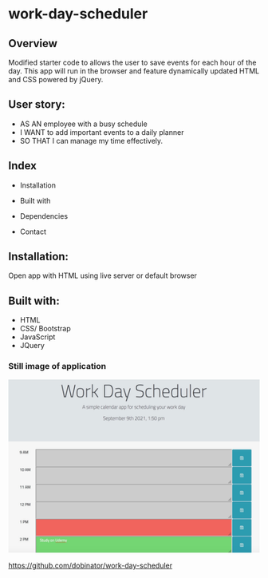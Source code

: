 # work-day-scheduler

## Overview
Modified starter code to allows the user to save events for each hour of the day.  This app will run in the browser and feature dynamically updated HTML and CSS powered by jQuery.


## User story: 

* AS AN employee with a busy schedule
* I WANT to add important events to a daily planner
* SO THAT I can manage my time effectively. 

## Index

* Installation

* Built with 

* Dependencies

* Contact


## Installation: 

Open app with HTML using live server or default browser

## Built with: 

- HTML
- CSS/ Bootstrap
- JavaScript
- JQuery


### Still image of application
![work-day-scheduler](./assets/images/schedule.jpg)

https://github.com/dobinator/work-day-scheduler


